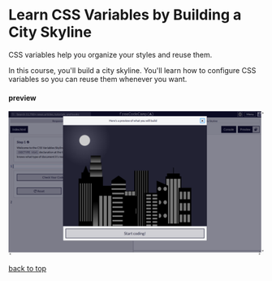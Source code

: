 <div id="top"></div>

# Learn CSS Variables by Building a City Skyline

<p>CSS variables help you organize your styles and reuse them.</p>

<p>
   In this course, you'll build a city skyline.
   You'll learn how to configure CSS variables
   so you can reuse them whenever you want.
<p>

<h4>preview</h4>
    <img src="https://github.com/AndriiKot/Desing___City_Skyline___freeCodeCamp/blob/main/images/previews/preview_step001.png" alt="preview_step01">
  

[back to top](#top)
